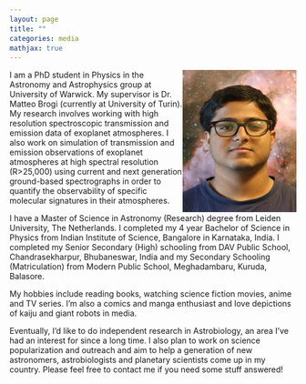```yaml
---
layout: page
title: ""
categories: media
mathjax: true
---
```


<img src="https://raw.githubusercontent.com/dashspandan/dashspandan.github.io/refs/heads/master/dash.jpg" align="right" margin="auto" width="200" height="250" /> I am a PhD student in Physics in the Astronomy and Astrophysics group at University of Warwick. My supervisor is Dr. Matteo Brogi (currently at University of Turin). My research involves working with high resolution spectroscopic transmission and emission data of exoplanet atmospheres. I also work on simulation of transmission and emission observations of exoplanet atmospheres at high spectral resolution (R>25,000) using current and next generation ground-based spectrographs in order to quantify the observability of specific molecular signatures in their atmospheres.

I have a Master of Science in Astronomy (Research) degree from Leiden University, The Netherlands. I completed my 4 year Bachelor of Science in Physics from Indian Institute of Science, Bangalore in Karnataka, India. I completed my Senior Secondary (High) schooling from DAV Public School, Chandrasekharpur, Bhubaneswar, India and my Secondary Schooling (Matriculation) from Modern Public School, Meghadambaru, Kuruda, Balasore.

My hobbies include reading books, watching science fiction movies, anime and TV series. I’m also a comics and manga enthusiast and love depictions of kaiju and giant robots in media.

Eventually, I’d like to do independent research in Astrobiology, an area I’ve had an interest for since a long time. I also plan to work on science popularization and outreach and aim to help a generation of new astronomers, astrobiologists and planetary scientists come up in my country. Please feel free to contact me if you need some stuff answered!
